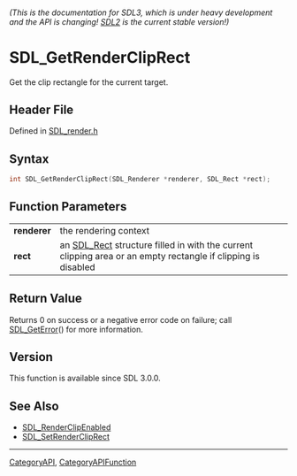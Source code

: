 ###### (This is the documentation for SDL3, which is under heavy development and the API is changing! [SDL2](https://wiki.libsdl.org/SDL2/) is the current stable version!)
# SDL_GetRenderClipRect

Get the clip rectangle for the current target.

## Header File

Defined in [SDL_render.h](https://github.com/libsdl-org/SDL/blob/main/include/SDL3/SDL_render.h)

## Syntax

```c
int SDL_GetRenderClipRect(SDL_Renderer *renderer, SDL_Rect *rect);

```

## Function Parameters

|                  |                                                                                                                          |
| ---------------- | ------------------------------------------------------------------------------------------------------------------------ |
| **renderer**     | the rendering context                                                                                                    |
| **rect**         | an [SDL_Rect](SDL_Rect) structure filled in with the current clipping area or an empty rectangle if clipping is disabled |

## Return Value

Returns 0 on success or a negative error code on failure; call
[SDL_GetError](SDL_GetError)() for more information.

## Version

This function is available since SDL 3.0.0.

## See Also

* [SDL_RenderClipEnabled](SDL_RenderClipEnabled)
* [SDL_SetRenderClipRect](SDL_SetRenderClipRect)

----
[CategoryAPI](CategoryAPI), [CategoryAPIFunction](CategoryAPIFunction)

